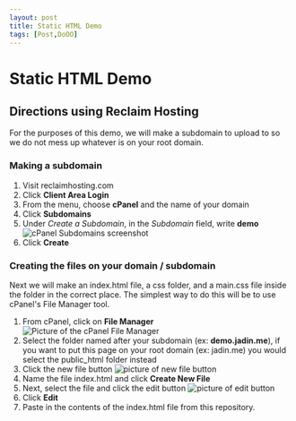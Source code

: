 ```yaml
---
layout: post
title: Static HTML Demo
tags: [Post,DoOO]
---
```


# Static HTML Demo

## Directions using Reclaim Hosting

For the purposes of this demo, we will make a subdomain to upload to so we do not mess up whatever is on your root domain.

### Making a subdomain
1. Visit reclaimhosting.com
2. Click **Client Area Login**
3. From the menu, choose **cPanel** and the name of your domain
4. Click **Subdomains**
5. Under _Create a Subdomain_, in the _Subdomain_ field, write **demo**
![cPanel Subdomains screenshot](https://i.imgur.com/WSgJUTC.png)
6. Click **Create**

### Creating the files on your domain / subdomain

Next we will make an index.html file, a css folder, and a main.css file inside the folder in the correct place. The simplest way to do this will be to use cPanel's File Manager tool.

1. From cPanel, click on **File Manager**
![Picture of the cPanel File Manager](https://i.imgur.com/0JXPNAK.png)
2. Select the folder named after your subdomain (ex: **demo.jadin.me**), if you want to put this page on your root domain (ex: jadin.me) you would select the public_html folder instead
3. Click the new file button ![picture of new file button](https://i.imgur.com/e5cOxXl.png)
4. Name the file index.html and click **Create New File**
5. Next, select the file and click the edit button ![picture of edit button](https://i.imgur.com/ucduek5.png)
6. Click **Edit**
7. Paste in the contents of the index.html file from this repository.